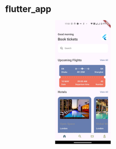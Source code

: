 # flutter_app

<p align="center"> 
    <img src="images/img1.jpeg"  height="400"></img>
 
  </a>
</p>
